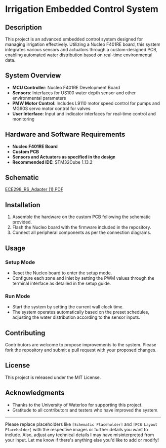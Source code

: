 # Irrigation Embedded Control System

## Description
This project is an advanced embedded control system designed for managing irrigation effectively. Utilizing a Nucleo F401RE board, this system integrates various sensors and actuators through a custom-designed PCB, enabling automated water distribution based on real-time environmental data.

## System Overview
- **MCU Controller**: Nucleo F401RE Development Board
- **Sensors**: Interfaces for US100 water depth sensor and other environmental parameters
- **PMW Motor Control**: Includes L9110 motor speed control for pumps and MG90S servo motor control for valves
- **User Interface**: Input and indicator interfaces for real-time control and monitoring

## Hardware and Software Requirements
- **Nucleo F401RE Board**
- **Custom PCB**
- **Sensors and Actuators as specified in the design**
- **Recommended IDE**: STM32Cube 1.13.2

## Schematic
[ECE298_RS_Adapter (1).PDF](https://github.com/user-attachments/files/16169408/ECE298_RS_Adapter.1.PDF)

## Installation
1. Assemble the hardware on the custom PCB following the schematic provided.
2. Flash the Nucleo board with the firmware included in the repository.
3. Connect all peripheral components as per the connection diagrams.

## Usage
### Setup Mode
- Reset the Nucleo board to enter the setup mode.
- Configure each zone and inlet by setting the PWM values through the terminal interface as detailed in the setup guide.

### Run Mode
- Start the system by setting the current wall clock time.
- The system operates automatically based on the preset schedules, adjusting the water distribution according to the sensor inputs.

## Contributing
Contributors are welcome to propose improvements to the system. Please fork the repository and submit a pull request with your proposed changes.

## License
This project is released under the MIT License.

## Acknowledgments
- Thanks to the University of Waterloo for supporting this project.
- Gratitude to all contributors and testers who have improved the system.

---

Please replace placeholders like `[Schematic Placeholder]` and `[PCB Layout Placeholder]` with the respective images or further details you want to include. Also, adjust any technical details I may have misinterpreted from your input. Let me know if there's anything else you'd like to add or modify!
